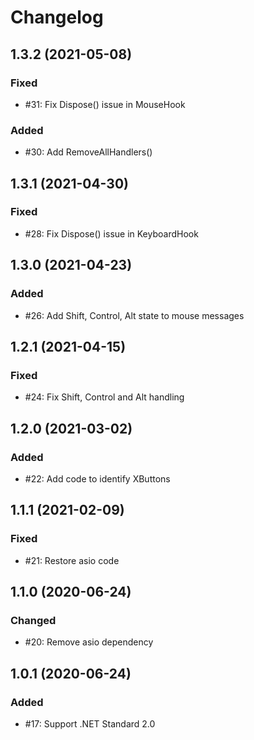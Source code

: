 # Changelog

## 1.3.2 (2021-05-08)

### Fixed

- #31: Fix Dispose() issue in MouseHook

### Added

- #30: Add RemoveAllHandlers()

## 1.3.1 (2021-04-30)

### Fixed

- #28: Fix Dispose() issue in KeyboardHook

## 1.3.0 (2021-04-23)

### Added

- #26: Add Shift, Control, Alt state to mouse messages

## 1.2.1 (2021-04-15)

### Fixed

- #24: Fix Shift, Control and Alt handling

## 1.2.0 (2021-03-02)

### Added

- #22: Add code to identify XButtons

## 1.1.1 (2021-02-09)

### Fixed

- #21: Restore asio code

## 1.1.0 (2020-06-24)

### Changed

- #20: Remove asio dependency

## 1.0.1 (2020-06-24)

### Added

- #17: Support .NET Standard 2.0
